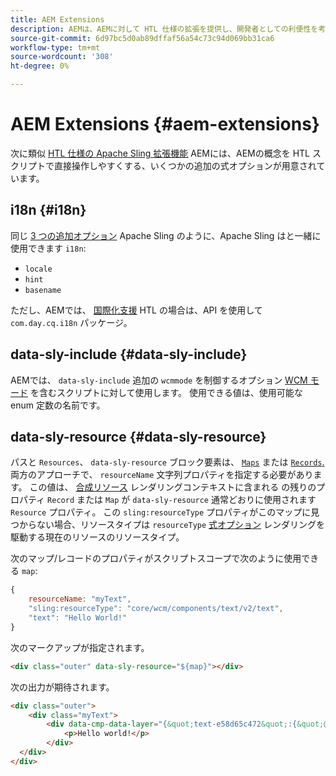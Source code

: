 ```yaml
---
title: AEM Extensions
description: AEMは、AEMに対して HTL 仕様の拡張を提供し、開発者としての利便性を考慮しています。
source-git-commit: 6d97bc5d0ab89dffaf56a54c73c94d069bb31ca6
workflow-type: tm+mt
source-wordcount: '308'
ht-degree: 0%

---
```



# AEM Extensions {#aem-extensions}

次に類似 [HTL 仕様の Apache Sling 拡張機能](https://sling.apache.org/documentation/bundles/scripting/scripting-htl.html#extensions-of-the-htl-specification-1) AEMには、AEMの概念を HTL スクリプトで直接操作しやすくする、いくつかの追加の式オプションが用意されています。

## i18n {#i18n}

同じ [3 つの追加オプション](https://sling.apache.org/documentation/bundles/scripting/scripting-htl.html#i18n) Apache Sling のように、Apache Sling はと一緒に使用できます `i18n`:

* `locale`
* `hint`
* `basename`

ただし、AEMでは、 [国際化支援](https://experienceleague.adobe.com/docs/experience-manager-65/developing/components/internationalization/i18n-dev.html) HTL の場合は、API を使用して `com.day.cq.i18n` パッケージ。

## data-sly-include {#data-sly-include}

AEMでは、 `data-sly-include` 追加の `wcmmode` を制御するオプション [WCM モード](https://developer.adobe.com/experience-manager/reference-materials/cloud-service/javadoc/com/day/cq/wcm/api/WCMMode.html) を含むスクリプトに対して使用します。 使用できる値は、使用可能な enum 定数の名前です。

## data-sly-resource {#data-sly-resource}

パスと `Resources`、 `data-sly-resource` ブロック要素は、 [`Maps`](https://docs.oracle.com/en/java/javase/11/docs/api/java.base/java/util/Map.html) または [`Records`.](https://github.com/apache/sling-org-apache-sling-scripting-sightly-runtime/blob/master/src/main/java/org/apache/sling/scripting/sightly/Record.java) 両方のアプローチで、 `resourceName` 文字列プロパティを指定する必要があります。 この値は、 [合成リソース](https://www.javadoc.io/doc/org.apache.sling/org.apache.sling.api/latest/org/apache/sling/api/resource/SyntheticResource.html) レンダリングコンテキストに含まれる の残りのプロパティ `Record` または `Map` が `data-sly-resource` 通常どおりに使用されます `Resource` プロパティ。 この `sling:resourceType` プロパティがこのマップに見つからない場合、リソースタイプは `resourceType` [式オプション](https://github.com/adobe/htl-spec/blob/1.4/SPECIFICATION.md#229-resource) レンダリングを駆動する現在のリソースのリソースタイプ。

次のマップ/レコードのプロパティがスクリプトスコープで次のように使用できる `map`:

```javascript
{
    resourceName: "myText",
    "sling:resourceType": "core/wcm/components/text/v2/text",
    "text": "Hello World!"
}
```

次のマークアップが指定されます。

```html
<div class="outer" data-sly-resource="${map}"></div>
```

次の出力が期待されます。

```html
<div class="outer">
    <div class="myText">
        <div data-cmp-data-layer="{&quot;text-e58d65c472&quot;:{&quot;@type&quot;:&quot;core/wcm/components/text/v2/text&quot;,&quot;xdm:text&quot;:&quot;<p>Hello world!</p>&quot;}}" id="text-e58d65c472" class="cmp-text">
            <p>Hello world!</p>
        </div>
  </div>
</div>
```
